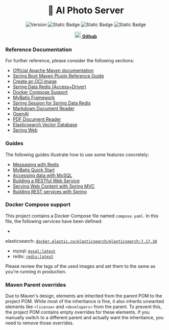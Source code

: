 # <center> 🤖 AI Photo Server </center>

<p align="center">
    <img src="https://camo.githubusercontent.com/aea507bdf89d723fcce240f0af95e47c1c158acc85496e9f54d10f174066eddf/68747470733a2f2f696d672e736869656c64732e696f2f62616467652f56657273696f6e2d312e302e302d626c75652e737667" alt="Version" data-canonical-src="https://img.shields.io/badge/Version-1.0.0-blue.svg" style="max-width: 100%;">
    <img alt="Static Badge" src="https://img.shields.io/badge/License-AGPL3.0-green">
    <img alt="Static Badge" src="https://img.shields.io/badge/JDK-17-green">
    <img alt="Static Badge" src="https://img.shields.io/badge/Spring%20Boot-3.4.7-red">
</p>

[<center><img src="https://github.githubassets.com/images/icons/emoji/octocat.png" style="width: 20px;height: 20px;"> **Github**</center>](https://github.com/LXReaper/ai-photo-service)


### Reference Documentation

For further reference, please consider the following sections:

* [Official Apache Maven documentation](https://maven.apache.org/guides/index.html)
* [Spring Boot Maven Plugin Reference Guide](https://docs.spring.io/spring-boot/3.4.7/maven-plugin)
* [Create an OCI image](https://docs.spring.io/spring-boot/3.4.7/maven-plugin/build-image.html)
* [Spring Data Redis (Access+Driver)](https://docs.spring.io/spring-boot/3.4.7/reference/data/nosql.html#data.nosql.redis)
* [Docker Compose Support](https://docs.spring.io/spring-boot/3.4.7/reference/features/dev-services.html#features.dev-services.docker-compose)
* [MyBatis Framework](https://mybatis.org/spring-boot-starter/mybatis-spring-boot-autoconfigure/)
* [Spring Session for Spring Data Redis](https://docs.spring.io/spring-session/reference/)
* [Markdown Document Reader](https://docs.spring.io/spring-ai/reference/api/etl-pipeline.html#_markdown)
* [OpenAI](https://docs.spring.io/spring-ai/reference/api/chat/openai-chat.html)
* [PDF Document Reader](https://docs.spring.io/spring-ai/reference/api/etl-pipeline.html#_pdf_page)
* [Elasticsearch Vector Database](https://docs.spring.io/spring-ai/reference/api/vectordbs/elasticsearch.html)
* [Spring Web](https://docs.spring.io/spring-boot/3.4.7/reference/web/servlet.html)

### Guides

The following guides illustrate how to use some features concretely:

* [Messaging with Redis](https://spring.io/guides/gs/messaging-redis/)
* [MyBatis Quick Start](https://github.com/mybatis/spring-boot-starter/wiki/Quick-Start)
* [Accessing data with MySQL](https://spring.io/guides/gs/accessing-data-mysql/)
* [Building a RESTful Web Service](https://spring.io/guides/gs/rest-service/)
* [Serving Web Content with Spring MVC](https://spring.io/guides/gs/serving-web-content/)
* [Building REST services with Spring](https://spring.io/guides/tutorials/rest/)

### Docker Compose support

This project contains a Docker Compose file named `compose.yaml`.
In this file, the following services have been defined:

*

elasticsearch: [`docker.elastic.co/elasticsearch/elasticsearch:7.17.10`](https://www.docker.elastic.co/r/elasticsearch)

* mysql: [`mysql:latest`](https://hub.docker.com/_/mysql)
* redis: [`redis:latest`](https://hub.docker.com/_/redis)

Please review the tags of the used images and set them to the same as you're running in production.

### Maven Parent overrides

Due to Maven's design, elements are inherited from the parent POM to the project POM.
While most of the inheritance is fine, it also inherits unwanted elements like `<license>` and `<developers>` from the
parent.
To prevent this, the project POM contains empty overrides for these elements.
If you manually switch to a different parent and actually want the inheritance, you need to remove those overrides.

